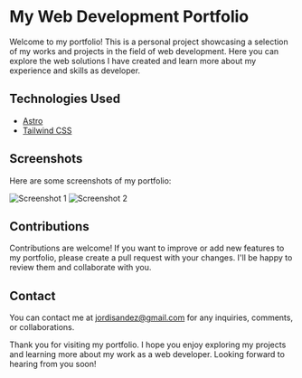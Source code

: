# My Web Development Portfolio

Welcome to my portfolio! This is a personal project showcasing a selection of my works and projects in the field of web development. Here you can explore the web solutions I have created and learn more about my experience and skills as developer.

## Technologies Used

-   [Astro](https://astro.build/)
-   [Tailwind CSS](https://tailwindcss.com/)

## Screenshots

Here are some screenshots of my portfolio:

![Screenshot 1](./screenshots/screenshot1.png)
![Screenshot 2](./screenshots/screenshot2.png)

## Contributions

Contributions are welcome! If you want to improve or add new features to my portfolio, please create a pull request with your changes. I'll be happy to review them and collaborate with you.

## Contact

You can contact me at jordisandez@gmail.com for any inquiries, comments, or collaborations.

Thank you for visiting my portfolio. I hope you enjoy exploring my projects and learning more about my work as a web developer. Looking forward to hearing from you soon!
